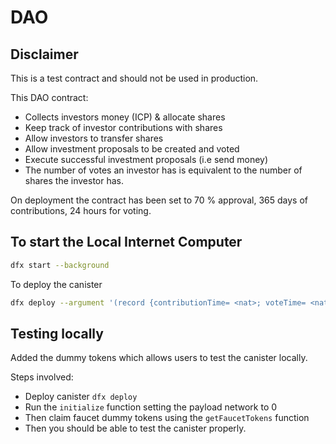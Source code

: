 # DAO

## Disclaimer

This is a test contract and should not be used in production.

This DAO contract:

- Collects investors money (ICP) & allocate shares
- Keep track of investor contributions with shares
- Allow investors to transfer shares
- Allow investment proposals to be created and voted
- Execute successful investment proposals (i.e send money)
- The number of votes an investor has is equivalent to the number of shares the investor has.

On deployment the contract has been set to 70 % approval, 365 days of contributions, 24 hours for voting.

## To start the Local Internet Computer

```bash
dfx start --background
```

To deploy the canister

```bash
dfx deploy --argument '(record {contributionTime= <nat>; voteTime= <nat>; quorum= <nat>; canisterAddress= "CANISTER_ADDRESS"; tokenAddress="TOKEN_ADDRESS"})' DAO
```

## Testing locally

Added the dummy tokens which allows users to test the canister locally.

Steps involved:

- Deploy canister `dfx deploy`
- Run the `initialize` function setting the payload network to 0
- Then claim faucet dummy tokens using the `getFaucetTokens` function
- Then you should be able to test the canister properly.
